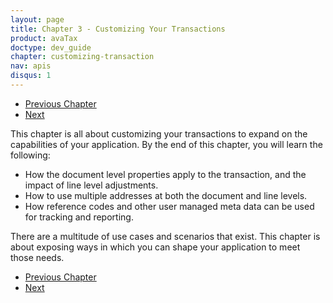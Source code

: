 ```yaml
---
layout: page
title: Chapter 3 - Customizing Your Transactions
product: avaTax
doctype: dev_guide
chapter: customizing-transaction
nav: apis
disqus: 1
---
```


<ul class="pager">
  <li class="previous"><a href="/avatax/dev-guide/transactions/"><i class="glyphicon glyphicon-chevron-left"></i>Previous Chapter</a></li>
  <li class="next"><a href="/avatax/dev-guide/customizing-transaction/address-types/">Next<i class="glyphicon glyphicon-chevron-right"></i></a></li>
</ul>

This chapter is all about customizing your transactions to expand on the capabilities of your application.  By the end of this chapter, you will learn the following:
<ul class="dev-guide-list">
  <li>How the document level properties apply to the transaction, and the impact of line level adjustments.</li>
  <li>How to use multiple addresses at both the document and line levels.</li>
  <li>How reference codes and other user managed meta data can be used for tracking and reporting.</li>
</ul>

There are a multitude of use cases and scenarios that exist.  This chapter is about exposing ways in which you can shape your application to meet those needs.


<ul class="pager">
  <li class="previous"><a href="/avatax/dev-guide/transactions/"><i class="glyphicon glyphicon-chevron-left"></i>Previous Chapter</a></li>
  <li class="next"><a href="/avatax/dev-guide/customizing-transaction/address-types/">Next<i class="glyphicon glyphicon-chevron-right"></i></a></li>
</ul>